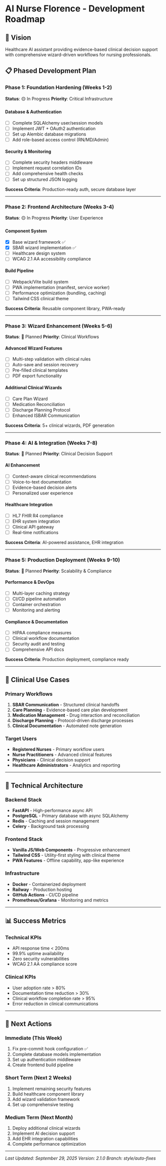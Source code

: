 # AI Nurse Florence - Development Roadmap

## 🎯 **Vision**
Healthcare AI assistant providing evidence-based clinical decision support with comprehensive wizard-driven workflows for nursing professionals.

## 📋 **Phased Development Plan**

### **Phase 1: Foundation Hardening** (Weeks 1-2)
**Status**: 🟡 In Progress
**Priority**: Critical Infrastructure

#### Database & Authentication
- [ ] Complete SQLAlchemy user/session models
- [ ] Implement JWT + OAuth2 authentication
- [ ] Set up Alembic database migrations
- [ ] Add role-based access control (RN/MD/Admin)

#### Security & Monitoring
- [ ] Complete security headers middleware
- [ ] Implement request correlation IDs
- [ ] Add comprehensive health checks
- [ ] Set up structured JSON logging

**Success Criteria**: Production-ready auth, secure database layer

---

### **Phase 2: Frontend Architecture** (Weeks 3-4)
**Status**: 🟡 In Progress
**Priority**: User Experience

#### Component System
- [x] Base wizard framework ✅
- [x] SBAR wizard implementation ✅
- [ ] Healthcare design system
- [ ] WCAG 2.1 AA accessibility compliance

#### Build Pipeline
- [ ] Webpack/Vite build system
- [ ] PWA implementation (manifest, service worker)
- [ ] Performance optimization (bundling, caching)
- [ ] Tailwind CSS clinical theme

**Success Criteria**: Reusable component library, PWA-ready

---

### **Phase 3: Wizard Enhancement** (Weeks 5-6)
**Status**: 🔵 Planned
**Priority**: Clinical Workflows

#### Advanced Wizard Features
- [ ] Multi-step validation with clinical rules
- [ ] Auto-save and session recovery
- [ ] Pre-filled clinical templates
- [ ] PDF export functionality

#### Additional Clinical Wizards
- [ ] Care Plan Wizard
- [ ] Medication Reconciliation
- [ ] Discharge Planning Protocol
- [ ] Enhanced ISBAR Communication

**Success Criteria**: 5+ clinical wizards, PDF generation

---

### **Phase 4: AI & Integration** (Weeks 7-8)
**Status**: 🔵 Planned
**Priority**: Clinical Decision Support

#### AI Enhancement
- [ ] Context-aware clinical recommendations
- [ ] Voice-to-text documentation
- [ ] Evidence-based decision alerts
- [ ] Personalized user experience

#### Healthcare Integration
- [ ] HL7 FHIR R4 compliance
- [ ] EHR system integration
- [ ] Clinical API gateway
- [ ] Real-time notifications

**Success Criteria**: AI-powered assistance, EHR integration

---

### **Phase 5: Production Deployment** (Weeks 9-10)
**Status**: 🔵 Planned
**Priority**: Scalability & Compliance

#### Performance & DevOps
- [ ] Multi-layer caching strategy
- [ ] CI/CD pipeline automation
- [ ] Container orchestration
- [ ] Monitoring and alerting

#### Compliance & Documentation
- [ ] HIPAA compliance measures
- [ ] Clinical workflow documentation
- [ ] Security audit and testing
- [ ] Comprehensive API docs

**Success Criteria**: Production deployment, compliance ready

---

## 🏥 **Clinical Use Cases**

### **Primary Workflows**
1. **SBAR Communication** - Structured clinical handoffs
2. **Care Planning** - Evidence-based care plan development
3. **Medication Management** - Drug interaction and reconciliation
4. **Discharge Planning** - Protocol-driven discharge processes
5. **Clinical Documentation** - Automated note generation

### **Target Users**
- **Registered Nurses** - Primary workflow users
- **Nurse Practitioners** - Advanced clinical features
- **Physicians** - Clinical decision support
- **Healthcare Administrators** - Analytics and reporting

---

## 🔧 **Technical Architecture**

### **Backend Stack**
- **FastAPI** - High-performance async API
- **PostgreSQL** - Primary database with async SQLAlchemy
- **Redis** - Caching and session management
- **Celery** - Background task processing

### **Frontend Stack**
- **Vanilla JS/Web Components** - Progressive enhancement
- **Tailwind CSS** - Utility-first styling with clinical theme
- **PWA Features** - Offline capability, app-like experience

### **Infrastructure**
- **Docker** - Containerized deployment
- **Railway** - Production hosting
- **GitHub Actions** - CI/CD pipeline
- **Prometheus/Grafana** - Monitoring and metrics

---

## 📊 **Success Metrics**

### **Technical KPIs**
- API response time < 200ms
- 99.9% uptime availability
- Zero security vulnerabilities
- WCAG 2.1 AA compliance score

### **Clinical KPIs**
- User adoption rate > 80%
- Documentation time reduction > 30%
- Clinical workflow completion rate > 95%
- Error reduction in clinical communications

---

## 🚀 **Next Actions**

### **Immediate (This Week)**
1. Fix pre-commit hook configuration ✅
2. Complete database models implementation
3. Set up authentication middleware
4. Create frontend build pipeline

### **Short Term (Next 2 Weeks)**
1. Implement remaining security features
2. Build healthcare component library
3. Add wizard validation framework
4. Set up comprehensive testing

### **Medium Term (Next Month)**
1. Deploy additional clinical wizards
2. Implement AI decision support
3. Add EHR integration capabilities
4. Complete performance optimization

---

*Last Updated: September 29, 2025*
*Version: 2.1.0*
*Branch: style/auto-fixes*
